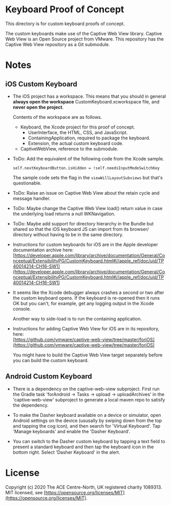 Keyboard Proof of Concept
=========================
This directory is for custom keyboard proofs of concept.

The custom keyboards make use of the Captive Web View library. Captive Web View
is an Open Source project from VMware. This repository has the Captive Web View
repository as a Git submodule.

Notes
=====

## iOS Custom Keyboard

-   The iOS project has a workspace. This means that you should in general
    **always open the workspace** CustomKeyboard.xcworkspace file, and **never
    open the project**.

    Contents of the workspace are as follows.

    -   Keyboard, the Xcode project for this proof of concept.
        -   UserInterface, the HTML, CSS, and JavaScript.
        -   ContainingApplication, required to package the keyboard.
        -   Extension, the actual custom keyboard code.
    -   CaptiveWebView, reference to the submodule.

-   ToDo: Add the equivalent of the following code from the Xcode sample.

        self.nextKeyboardButton.isHidden = !self.needsInputModeSwitchKey
    
    The sample code sets the flag in the `viewWillLayoutSubviews` but that's
    questionable.

-   ToDo: Raise an issue on Captive Web View about the retain cycle and message
    handler.

-   ToDo: Maybe change the Captive Web View load() return value in case the
    underlying load returns a null WKNavigation.

-   ToDo: Maybe add support for directory hierarchy in the Bundle but shared so
    that the iOS keyboard JS can import from its browser/ directory without
    having to be in the same directory.

-   Instructions for custom keyboards for iOS are in the Apple developer
    documentation archive here:  
    [https://developer.apple.com/library/archive/documentation/General/Conceptual/ExtensibilityPG/CustomKeyboard.html#//apple_ref/doc/uid/TP40014214-CH16-SW1](https://developer.apple.com/library/archive/documentation/General/Conceptual/ExtensibilityPG/CustomKeyboard.html#//apple_ref/doc/uid/TP40014214-CH16-SW1)

-   It seems like the Xcode debugger always crashes a second or two after the
    custom keyboard opens. If the keyboard is re-opened then it runs OK but you
    can't, for example, get any logging output in the Xcode console.

    Another way to side-load is to run the containing application.

-   Instructions for adding Captive Web View for iOS are in its repository,
    here:  
    [https://github.com/vmware/captive-web-view/tree/master/foriOS](https://github.com/vmware/captive-web-view/tree/master/foriOS)

    You might have to build the Captive Web View target separately before you
    can build the custom keyboard.

## Android Custom Keyboard 

- There is a dependency on the captive-web-view subproject. First run the Gradle task 'forAndroid -> Tasks -> upload -> uploadArchives' in the 'captive-web-view' subproject to generate a local maven repo to satisfy the dependency.

- To make the Dasher keyboard available on a device or simulator, open Android settings on the device (ususally by swiping down from the top and tapping the cog icon), and then search for 'Virtual Keyboard'. Tap 'Manage keyboards' and enable the 'Dasher Keyboard'.

- You can switch to the Dasher custom keyboard by tapping a text field to present a standard keyboard and then tap the keyboard icon in the bottom right. Select 'Dasher Keyboard' in the alert.

License
=======
Copyright (c) 2020 The ACE Centre-North, UK registered charity 1089313. MIT
licensed, see
[https://opensource.org/licenses/MIT](https://opensource.org/licenses/MIT).
